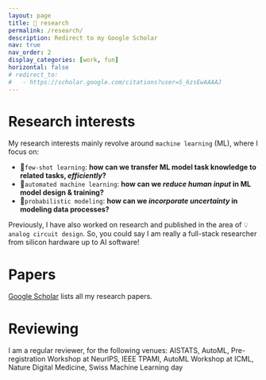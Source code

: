 ```yaml
---
layout: page
title: 🔬 research
permalink: /research/
description: Redirect to my Google Scholar
nav: true
nav_order: 2
display_categories: [work, fun]
horizontal: false
# redirect_to:
#   - https://scholar.google.com/citations?user=S_6zsEwAAAAJ
---
```

# Research interests
My research interests mainly revolve around `machine learning` (ML), where I focus on:
- 🎯`few-shot learning`: **how can we transfer ML model task knowledge to related tasks, *efficiently*?**
  <!-- - Selected work: [RegressionNet](https://arxiv.org/abs/1905.13613), [ProtoTransfer](https://arxiv.org/abs/2006.11325), [Genomic Meta-Learning](https://www.nature.com/articles/s41467-020-20167-3) -->
- 🤖`automated machine learning`: **how can we *reduce human input* in ML model design & training?**
  <!-- - Selected work: [MALTML](https://proceedings.mlr.press/v148/devos21a), [Reproducing R2D2 & MAML](https://openreview.net/forum?id=BJx0N2I6IN) -->
- 🎲`probabilistic modeling`: **how can we *incorporate uncertainty* in modeling data processes?**
  <!-- - Selected work: *forthcoming* -->

Previously, I have also worked on research and published in the area of 💡`analog circuit design`. So, you could say I am really a full-stack researcher from silicon hardware up to AI software!

# Papers
<a href="https://scholar.google.com/citations?user={{ site.scholar_userid }}" title="Google Scholar"><i class="ai ai-google-scholar"></i> Google Scholar</a> lists all my research papers.

# Reviewing
I am a regular reviewer, for the following venues:
AISTATS, AutoML, Pre-registration Workshop at NeurIPS, IEEE TPAMI, AutoML Workshop at ICML, Nature Digital Medicine, Swiss Machine Learning day